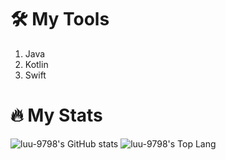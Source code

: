 # 🛠 My Tools
1. Java
2. Kotlin
3. Swift

# 🔥 My Stats
![luu-9798's GitHub stats](https://github-readme-stats.vercel.app/api?username=luu-9798&theme=dracula&show_icons=true&count_private=true&line_height=27)
![luu-9798's Top Lang](https://github-readme-stats.vercel.app/api/top-langs/?username=luu-9798&theme=dracula)
